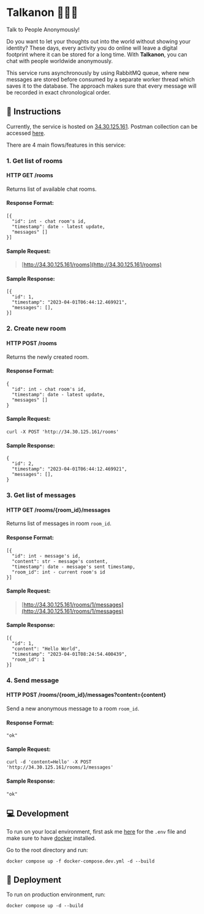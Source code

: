 # Talkanon 🕵️‍♂️💬
Talk to People Anonymously!

Do you want to let your thoughts out into the world without showing your identity? 
These days, every activity you do online will leave a digital footprint where it can be stored for a long time.
With **Talkanon**, you can chat with people worldwide anonymously.

This service runs asynchronously by using RabbitMQ queue, where new messages are stored before consumed by a separate worker thread which saves it to the database.
The approach makes sure that every message will be recorded in exact chronological order.


## 📌 Instructions
Currently, the service is hosted on [34.30.125.161](http://34.30.125.161). Postman collection can be accessed [here](https://api.postman.com/collections/12147807-b65f2a41-d66c-48c7-b6cf-9d4d3ef1e725?access_key=PMAT-01GWY0NKBG8J5TB3NJJWFPRS2J).

There are 4 main flows/features in this service:

### 1. Get list of rooms
#### HTTP GET /rooms
Returns list of available chat rooms.

#### Response Format:
```
[{
  "id": int - chat room's id,
  "timestamp": date - latest update,
  "messages" []
}]
```

#### Sample Request:

> [http://34.30.125.161/rooms](http://34.30.125.161/rooms)

#### Sample Response:
```
[{
  "id": 1,
  "timestamp": "2023-04-01T06:44:12.469921",
  "messages": [],
}]
```

### 2. Create new room
#### HTTP POST /rooms
Returns the newly created room.

#### Response Format:
```
{
  "id": int - chat room's id,
  "timestamp": date - latest update,
  "messages" []
}
```

#### Sample Request:

```curl
curl -X POST 'http://34.30.125.161/rooms'
```

#### Sample Response:
```
{
  "id": 2,
  "timestamp": "2023-04-01T06:44:12.469921",
  "messages": [],
}
```

### 3. Get list of messages
#### HTTP GET /rooms/{room_id}/messages
Returns list of messages in room `room_id`.

#### Response Format:
```
[{
  "id": int - message's id,
  "content": str - message's content,
  "timestamp": date - message's sent timestamp,
  "room_id": int - current room's id
}]
```

#### Sample Request:

> [http://34.30.125.161/rooms/1/messages](http://34.30.125.161/rooms/1/messages)

#### Sample Response:
```
[{
  "id": 1,
  "content": "Hello World",
  "timestamp": "2023-04-01T08:24:54.400439",
  "room_id": 1
}]
```

### 4. Send message
#### HTTP POST /rooms/{room_id}/messages?content={content}
Send a new anonymous message to a room `room_id`.

#### Response Format:
```
"ok"
```

#### Sample Request:

```curl
curl -d 'content=Hello' -X POST 'http://34.30.125.161/rooms/1/messages'
```

#### Sample Response:
```
"ok"
```


## 💻 Development
To run on your local environment, first ask me [here](mailto:marcellinocovara@gmail.com) for the `.env` file and make sure to have [docker](https://docker.com) installed.

Go to the root directory and run:
```
docker compose up -f docker-compose.dev.yml -d --build
```


## 🚀 Deployment
To run on production environment, run:
```
docker compose up -d --build
```

